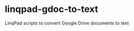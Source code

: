 linqpad-gdoc-to-text
====================

LinqPad scripts to convert Google Drive documents to text
